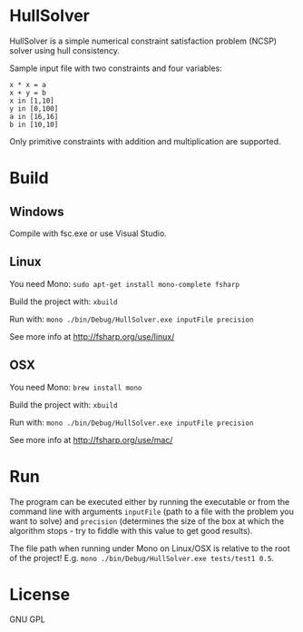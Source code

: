# HullSolver

HullSolver is a simple numerical constraint satisfaction problem (NCSP) solver using hull consistency.

Sample input file with two constraints and four variables:

```
x * x = a
x + y = b
x in [1,10]
y in [0,100]
a in [16,16]
b in [10,10]
```

Only primitive constraints with addition and multiplication are supported.

# Build
## Windows
Compile with fsc.exe or use Visual Studio.

## Linux
You need Mono: `sudo apt-get install mono-complete fsharp`

Build the project with: `xbuild`

Run with: `mono ./bin/Debug/HullSolver.exe inputFile precision`

See more info at http://fsharp.org/use/linux/

## OSX
You need Mono: `brew install mono`

Build the project with: `xbuild`

Run with: `mono ./bin/Debug/HullSolver.exe inputFile precision`

See more info at http://fsharp.org/use/mac/

# Run

The program can be executed either by running the executable or from the command line with arguments `inputFile` (path to a file with the problem you want to solve) and `precision` (determines the size of the box at which the algorithm stops - try to fiddle with this value to get good results).

The file path when running under Mono on Linux/OSX is relative to the root of the project! E.g. `mono ./bin/Debug/HullSolver.exe tests/test1 0.5`.

# License
GNU GPL
